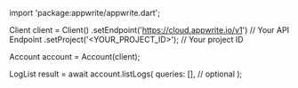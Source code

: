 import 'package:appwrite/appwrite.dart';

Client client = Client()
    .setEndpoint('https://cloud.appwrite.io/v1') // Your API Endpoint
    .setProject('<YOUR_PROJECT_ID>'); // Your project ID

Account account = Account(client);

LogList result = await account.listLogs(
    queries: [], // optional
);
